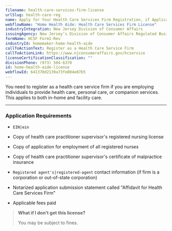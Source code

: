 ```yaml
---
filename: health-care-services-firm-license
urlSlug: health-care-reg
name: Apply for Your Health Care Services Firm Registration, if Applicable
webflowName: "Home Health Aide: Health Care Services Firm License"
industryIntegration: New Jersey Division of Consumer Affairs
issuingAgency: New Jersey’s Division of Consumer Affairs Regulated Business Section
formName: HCSF Form1-Rev
industryId: homemaker-home-health-aide
callToActionText: Register as a Health Care Service Firm
callToActionLink: https://www.njconsumeraffairs.gov/hcservice
licenseCertificationClassification: ""
divisionPhone: (973) 504-6370
id: home-health-aide-license
webflowId: 641370d2139a73fe804e07b5
---
```

You need to register as a health care service firm if you are employing individuals to provide health care, personal care, or companion services. This applies to both in-home and facility care.


- - -

### Application Requirements

*  `EIN|ein` 
* Copy of health care practitioner supervisor's registered nursing license
* Copy of application for employment of all registered nurses
* Copy of health care practitioner supervisor's certificate of malpractice insurance
*  `Registered agent's|registered-agent` contact information (if firm is a corporation or out-of-state corporation)

   
* Notarized application submission statement called "Affidavit for Health Care Services Firm"
* Applicable fees paid

> **What if I don't get this license?**
>
> You may be subject to fines.